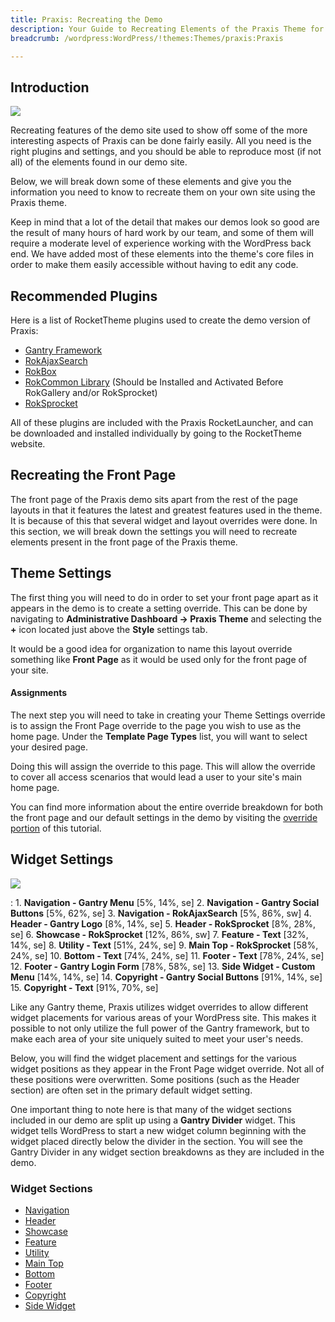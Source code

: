 ```yaml
---
title: Praxis: Recreating the Demo
description: Your Guide to Recreating Elements of the Praxis Theme for WordPress
breadcrumb: /wordpress:WordPress/!themes:Themes/praxis:Praxis

---
```


Introduction
-----

![][Praxis]

Recreating features of the demo site used to show off some of the more interesting aspects of Praxis can be done fairly easily. All you need is the right plugins and settings, and you should be able to reproduce most (if not all) of the elements found in our demo site. 

Below, we will break down some of these elements and give you the information you need to know to recreate them on your own site using the Praxis theme.

Keep in mind that a lot of the detail that makes our demos look so good are the result of many hours of hard work by our team, and some of them will require a moderate level of experience working with the WordPress back end. We have added most of these elements into the theme's core files in order to make them easily accessible without having to edit any code.

Recommended Plugins
-----

Here is a list of RocketTheme plugins used to create the demo version of Praxis:

* [Gantry Framework][gantry]
* [RokAjaxSearch][rokajaxsearch]
* [RokBox][rokbox]
* [RokCommon Library](http://www.rockettheme.com/wordpress/plugins/rokutilities) (Should be Installed and Activated Before RokGallery and/or RokSprocket)
* [RokSprocket][roksprocket]

All of these plugins are included with the Praxis RocketLauncher, and can be downloaded and installed individually by going to the RocketTheme website.

Recreating the Front Page
-----

The front page of the Praxis demo sits apart from the rest of the page layouts in that it features the latest and greatest features used in the theme. It is because of this that several widget and layout overrides were done. In this section, we will break down the settings you will need to recreate elements present in the front page of the Praxis theme.

Theme Settings
-----

The first thing you will need to do in order to set your front page apart as it appears in the demo is to create a setting override. This can be done by navigating to **Administrative Dashboard -> Praxis Theme** and selecting the **+** icon located just above the **Style** settings tab. 

It would be a good idea for organization to name this layout override something like **Front Page** as it would be used only for the front page of your site.

#### Assignments

The next step you will need to take in creating your Theme Settings override is to assign the Front Page override to the page you wish to use as the home page. Under the **Template Page Types** list, you will want to select your desired page.

Doing this will assign the override to this page. This will allow the override to cover all access scenarios that would lead a user to your site's main home page.

You can find more information about the entire override breakdown for both the front page and our default settings in the demo by visiting the [override portion][demooverride] of this tutorial.

Widget Settings
-----

![][theme]

:   1. **Navigation - Gantry Menu** [5%, 14%, se]
    2. **Navigation - Gantry Social Buttons** [5%, 62%, se]
    3. **Navigation - RokAjaxSearch** [5%, 86%, sw]
    4. **Header - Gantry Logo** [8%, 14%, se]
    5. **Header - RokSprocket** [8%, 28%, se]
    6. **Showcase - RokSprocket** [12%, 86%, sw]
    7. **Feature - Text** [32%, 14%, se]
    8. **Utility - Text** [51%, 24%, se]
    9. **Main Top - RokSprocket** [58%, 24%, se]
    10. **Bottom - Text** [74%, 24%, se]
    11. **Footer - Text** [78%, 24%, se]
    12. **Footer - Gantry Login Form** [78%, 58%, se]
    13. **Side Widget - Custom Menu** [14%, 14%, se]
    14. **Copyright - Gantry Social Buttons** [91%, 14%, se]
    15. **Copyright - Text** [91%, 70%, se]

Like any Gantry theme, Praxis utilizes widget overrides to allow different widget placements for various areas of your WordPress site. This makes it possible to not only utilize the full power of the Gantry framework, but to make each area of your site uniquely suited to meet your user's needs.

Below, you will find the widget placement and settings for the various widget positions as they appear in the Front Page widget override. Not all of these positions were overwritten. Some positions (such as the Header section) are often set in the primary default widget setting.

One important thing to note here is that many of the widget sections included in our demo are split up using a **Gantry Divider** widget. This widget tells WordPress to start a new widget column beginning with the widget placed directly below the divider in the section. You will see the Gantry Divider in any widget section breakdowns as they are included in the demo.

### Widget Sections

* [Navigation][navigation]
* [Header][header]
* [Showcase][showcase]
* [Feature][feature]
* [Utility][utility]
* [Main Top][maintop]
* [Bottom][bottom]
* [Footer][footer]
* [Copyright][copyright]
* [Side Widget][sidewidget]

[gantry]: http://gantry-framework.org/download
[rokajaxsearch]: http://www.rockettheme.com/wordpress/plugins/rokajaxsearch
[rokbox]: http://www.rockettheme.com/wordpress/plugins/rokbox
[roksprocket]: http://www.rockettheme.com/wordpress/plugins/roksprocket
[Praxis]: assets/praxis.jpeg
[roksprocket]: ../../plugins/roksprocket/
[faq]: faq.md
[menu]: ../../start/menu.md
[override]: http://gantry-framework.org/documentation/wordpress/configure/
[header]: demo_header.md
[showcase]: demo_showcase.md
[maintop]: demo_maintop.md
[feature]: demo_feature.md
[navigation]: demo_navigation.md
[bottom]: demo_bottom.md
[utility]: demo_utility.md
[extension]: demo_extension.md
[bottom]: demo_mainbottom.md
[footer]: demo_footer.md
[sidewidget]: demo_side.md
[copyright]: demo_copyright.md
[demooverride]: demo_override.md
[theme]: assets/praxis2.jpeg